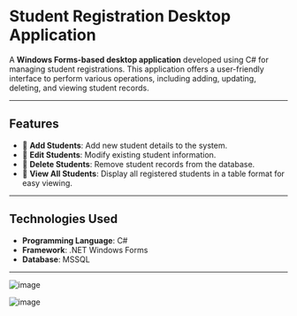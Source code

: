 # **Student Registration Desktop Application**

A **Windows Forms-based desktop application** developed using C# for managing student registrations. This application offers a user-friendly interface to perform various operations, including adding, updating, deleting, and viewing student records.

---

## **Features**
- 📌 **Add Students**: Add new student details to the system.
- 📌 **Edit Students**: Modify existing student information.
- 📌 **Delete Students**: Remove student records from the database.
- 📌 **View All Students**: Display all registered students in a table format for easy viewing.

---

## **Technologies Used**
- **Programming Language**: C#
- **Framework**: .NET Windows Forms
- **Database**: MSSQL

---

![image](https://github.com/user-attachments/assets/ff2cb16f-bfd1-44f5-8fb1-2a9e9531887f)

![image](https://github.com/user-attachments/assets/1fcad84f-5fde-4f89-a8db-55f069b4b23d)


